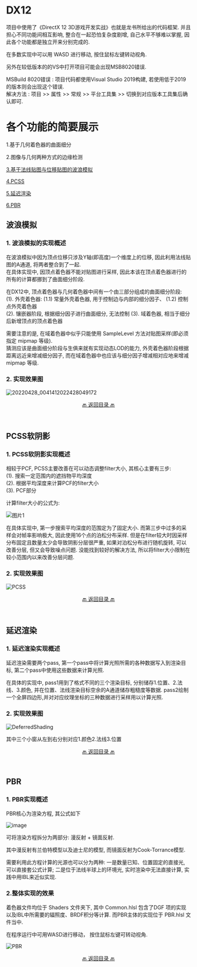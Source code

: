 # DX12
项目中使用了《DirectX 12 3D游戏开发实战》也就是龙书所给出的代码框架.  并且担心不同功能间相互影响, 整合在一起恐怕复杂度剧增, 自己水平不够难以掌握, 因此各个功能都是独立开来分别完成的.  

在多数实现中可以用 WASD 进行移动, 按住鼠标左键转动视角.  

另外在较低版本的的VS中打开项目可能会出现MSB8020错误.  

MSBuild 8020错误 : 项目代码都使用Visual Studio 2019构建, 若使用低于2019的版本则会出现这个错误.  
解决方法 : 项目 >> 属性 >> 常规 >> 平台工具集 >> 切换到对应版本工具集后确认即可.  


# **各个功能的简要展示**  

1.基于几何着色器的曲面细分  

2.图像与几何两种方式的边缘检测

[3.基于法线贴图与位移贴图的波浪模拟](#波浪模拟)

[4.PCSS](#PCSS软阴影)

[5.延迟渲染](#延迟渲染)

[6.PBR](#PBR)

## 波浪模拟
### 1. 波浪模拟的实现概述

在波浪模拟中因为顶点位移只涉及Y轴(即高度)一个维度上的位移, 因此利用法线贴图的A通道, 将两者整合到了一起.  
在具体实现中, 因顶点着色器不能对贴图进行采样, 因此本该在顶点着色器进行的所有的计算都挪到了曲面细分阶段.  

在DX12中, 顶点着色器与几何着色器中间有一个由三部分组成的曲面细分阶段:  
(1). 外壳着色器: (1.1) 常量外壳着色器, 用于控制边与内部的细分因子、 (1.2) 控制点外壳着色器  
(2). 镶嵌器阶段, 根据细分因子进行曲面细分, 无法控制
(3). 域着色器, 相当于细分后新增顶点的顶点着色器  

需要注意的是, 在域着色器中似乎只能使用 SampleLevel 方法对贴图采样(即必须指定 mipmap 等级).  
猜测应该是曲面细分阶段与生俱来就有实现动态LOD的能力, 外壳着色器阶段根据距离远近来增减细分因子, 而在域着色器中也应该与细分因子增减相对应地来增减 mipmap 等级. 

### 2. 实现效果图
![20220428_0041412022428049172](https://user-images.githubusercontent.com/79561572/165559384-b4bf9208-228c-40bc-a63a-929168338259.gif)  



<p align="center"><a href="#DX12">🔙 返回目录 🔙</a></p><br>


## PCSS软阴影
### 1. PCSS软阴影实现概述

相较于PCF, PCSS主要改善在可以动态调整filter大小, 其核心主要有三步:  
  (1). 搜索一定范围内的遮挡物平均深度  
  (2). 根据平均深度来计算PCF的filter大小  
  (3). PCF部分  

计算filter大小的公式为:

![图片1](https://user-images.githubusercontent.com/79561572/165554169-2dc04a7f-801d-40be-86e0-d8a0bc70fab9.png)

在具体实现中, 第一步搜索平均深度的范围定为了固定大小. 而第三步中过多的采样会对帧率影响极大, 因此使用16个点的泊松分布采样. 但是在filter较大时因采样分布固定且数量太少会导致阴影分层很严重, 如果对泊松分布进行随机旋转, 可以改善分层, 但又会导致噪点问题. 没能找到较好的解决方法, 所以将filter大小限制在较小范围内以来改善分层问题.

### 2. 实现效果图
![PCSS](https://user-images.githubusercontent.com/79561572/165555067-bd7a68e6-a944-48ca-ba73-3d84d9ed82fb.png)  


<p align="center"><a href="#DX12">🔙 返回目录 🔙</a></p><br>


## 延迟渲染
### 1. 延迟渲染实现概述
延迟渲染需要两个pass, 第一个pass中将计算光照所需的各种数据写入到渲染目标, 第二个pass中使用这些数据来计算光照. 

在具体的实现中, pass1用到了格式不同的三个渲染目标, 分别储存1.位置、2.法线、3.颜色, 并在位置、法线渲染目标空余的A通道储存粗糙度等数据. pass2绘制一个全屏四边形,并对对应纹理坐标的三种数据进行采样用以计算光照.

### 2. 实现效果图
![DeferredShading](https://user-images.githubusercontent.com/79561572/165546247-317c510a-6139-4cf5-85b0-f3046661f03e.png)


其中三个小窗从左到右分别对应1.颜色2.法线3.位置  



<p align="center"><a href="#DX12">🔙 返回目录 🔙</a></p><br>

## PBR
### 1. PBR实现概述

PBR核心为渲染方程, 其公式如下

![image](https://user-images.githubusercontent.com/79561572/165524163-7156a9b3-f7db-426b-9975-5d1999d4ea94.png)

可将渲染方程拆分为两部分: 漫反射 + 镜面反射.

其中漫反射有兰伯特模型以及迪士尼的模型, 而镜面反射为Cook-Torrance模型.

需要利用此方程计算的光源也可以分为两种: 一是数量已知、位置固定的直接光, 可以直接套公式计算; 二是位于法线半球上的环境光, 实时渲染中无法直接计算, 实践中用IBL来近似实现.


### 2.整体实现的效果

着色器文件均位于 Shaders 文件夹下, 其中 Common.hlsl 包含了DGF 项的实现以及IBL中所需要的辐照度、BRDF积分等计算. 而PBR主体的实现位于 PBR.hlsl 文件当中.

在程序运行中可用WASD进行移动， 按住鼠标左键可转动视角.

![PBR](https://user-images.githubusercontent.com/79561572/165525515-40f28063-5ff5-4b9e-976c-191f62695aec.png)  






<p align="center"><a href="#DX12">🔙 返回目录 🔙</a></p><br>
